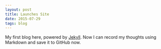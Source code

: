 ```yaml
---
layout: post
title: Launches Site
date: 2015-07-29
tags: blog
---
```


My first blog here, powered by [Jekyll](http://jekyllrb.com). Now I can record my thoughts using Markdown and save it to GitHub now.